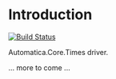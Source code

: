# Introduction 

[![Build Status](https://automatica-core.visualstudio.com/automatica/_apis/build/status/Plugins/Drivers/P3.Driver.Times?branchName=develop)](https://automatica-core.visualstudio.com/automatica/_build/latest?definitionId=32&branchName=develop)

Automatica.Core.Times driver. 

... more to come ...